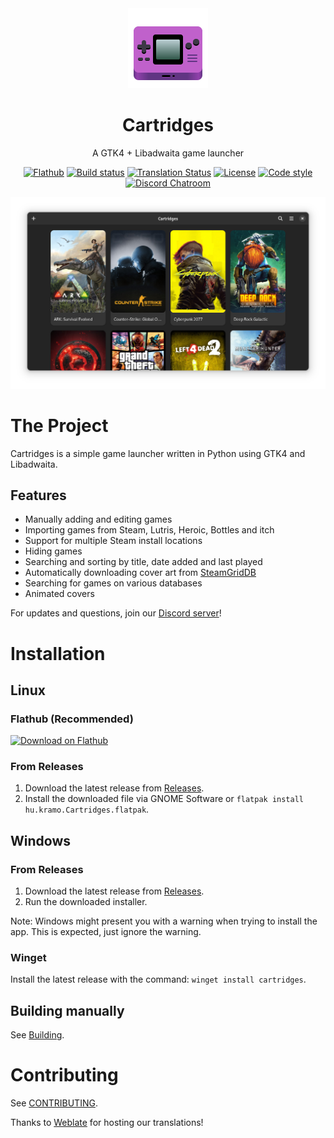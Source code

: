 
<div align="center">
  <img src="data/icons/hicolor/scalable/apps/hu.kramo.Cartridges.svg" width="128" height="128">

 # Cartridges
  
 A GTK4 + Libadwaita game launcher

[![Flathub][flathub-image]][flathub-url]
[![Build status][github-actions-image]][github-actions-url]
[![Translation Status][weblate-image]][weblate-url]
[![License][license-image]][license-url]
[![Code style][code-style-image]][code-style-url]
[![Discord Chatroom][discord-image]][discord-url]
  
[github-actions-url]: https://github.com/kra-mo/cartridges
[github-actions-image]: https://github.com/kra-mo/cartridges/actions/workflows/flatpak-builder.yml/badge.svg
[license-url]: https://github.com/kra-mo/cartridges/blob/main/LICENSE
[license-image]: https://img.shields.io/github/license/kra-mo/cartridges
[code-style-url]: https://github.com/psf/black
[code-style-image]: https://img.shields.io/badge/code%20style-black-000000?style=flat
[weblate-url]: https://hosted.weblate.org/engage/cartridges/
[weblate-image]: https://hosted.weblate.org/widgets/cartridges/-/cartridges/svg-badge.svg
[discord-url]: https://discord.gg/4KSFh3AmQR
[discord-image]: https://img.shields.io/discord/1088155799299313754?color=%235865F2&label=discord&logo=discord&logoColor=%23FFFFFF
[flathub-url]: https://flathub.org/apps/details/hu.kramo.Cartridges
[flathub-image]: https://img.shields.io/flathub/v/hu.kramo.Cartridges

  <img src="data/screenshots/1.png">
</div>

# The Project

Cartridges is a simple game launcher written in Python using GTK4 and Libadwaita.

## Features

- Manually adding and editing games
- Importing games from Steam, Lutris, Heroic, Bottles and itch
- Support for multiple Steam install locations
- Hiding games
- Searching and sorting by title, date added and last played
- Automatically downloading cover art from [SteamGridDB](https://www.steamgriddb.com/)
- Searching for games on various databases
- Animated covers

For updates and questions, join our [Discord server][discord-url]!

# Installation

## Linux

### Flathub (Recommended)

<a href=https://flathub.org/apps/details/hu.kramo.Cartridges><img width='240' alt='Download on Flathub' src='https://dl.flathub.org/assets/badges/flathub-badge-en.png'/></a>

### From Releases

1. Download the latest release from [Releases](https://github.com/kra-mo/cartridges/releases).
2. Install the downloaded file via GNOME Software or `flatpak install hu.kramo.Cartridges.flatpak`.

## Windows

### From Releases

1. Download the latest release from [Releases](https://github.com/kra-mo/cartridges/releases).
2. Run the downloaded installer.

Note: Windows might present you with a warning when trying to install the app. This is expected, just ignore the warning.

### Winget

Install the latest release with the command: `winget install cartridges`. 

## Building manually

See [Building](https://github.com/kra-mo/cartridges/blob/main/CONTRIBUTING.md#building).

# Contributing

See [CONTRIBUTING](https://github.com/kra-mo/cartridges/blob/main/CONTRIBUTING.md).

Thanks to [Weblate](https://weblate.org/) for hosting our translations!
